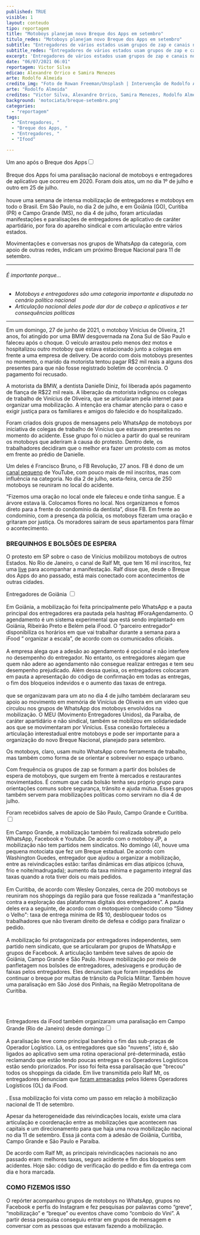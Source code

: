 ```yaml
---
published: TRUE
visible: 1
layout: conteudo
tipo: reportagem
title: "Motoboys planejam novo Breque dos Apps em setembro"
titulo_redes: "Motoboys planejam novo Breque dos Apps em setembro"
subtitle: "Entregadores de vários estados usam grupos de zap e canais no YouTube para articular nova paralisação nacional; mobilização pela morte de Vinícius Oliveira, motoqueiro de 21 anos, fortaleceu a articulação interestadual"
subtitle_redes: "Entregadores de vários estados usam grupos de zap e canais no YouTube para articular nova paralisação nacional; mobilização pela morte de Vinícius Oliveira, motoqueiro de 21 anos, fortaleceu a articulação interestadual"
excerpt: 'Entregadores de vários estados usam grupos de zap e canais no YouTube para articular nova paralisação nacional; mobilização pela morte de Vinícius Oliveira, motoqueiro de 21 anos, fortaleceu a articulação interestadual'
date: "06/07/2021 06:01"
reportagem: Victor Silva
edicao: Alexandre Orrico e Samira Menezes
arte: Rodolfo Almeida
credito_img: "Foto de Rowan Freeman/Unsplash | Intervenção de Rodolfo Almeida"
arte: "Rodolfo Almeida"
creditos: "Victor Silva, Alexandre Orrico, Samira Menezes, Rodolfo Almeida"
background: 'motociata/breque-setembro.png'
categories:
  - "reportagem"
tags:
  - "Entregadores, "
  - "Breque dos Apps, "
  - "Entregadores, "
  - "Ifood"

---
```


Um ano após o Breque dos Apps<input type="checkbox" id="cb1" /><label for="cb1"><sup></sup></label><span><br><br>Breque dos Apps foi uma paralisação nacional de motoboys e entregadores de aplicativo que ocorreu em 2020. Foram dois atos, um no dia 1º de julho e outro em 25 de julho.<br><br></span> houve uma semana de intensa mobilização de entregadores e motoboys em todo o Brasil. Em São Paulo, no dia 2 de julho, e em Goiânia (GO), Curitiba (PR) e Campo Grande (MS), no dia 4 de julho, foram articuladas manifestações e paralisações de entregadores de aplicativo de caráter apartidário, por fora do aparelho sindical e com articulação entre vários estados.

Movimentações e conversas nos grupos de WhatsApp da categoria, com apoio de outras redes, indicam um próximo Breque Nacional para 11 de setembro.

---

###### É importante porque...

- *Motoboys e entregadores são uma categoria importante e disputada no cenário político nacional*
- *Articulação nacional deles pode dar dor de cabeça a aplicativos e ter consequências políticas*

---

Em um domingo, 27 de junho de 2021, o motoboy Vinícius de Oliveira, 21 anos, foi atingido por uma BMW desgovernada na Zona Sul de São Paulo e faleceu após o choque. O veículo arrastou pelo menos dez motos e hospitalizou outro motoboy que estava estacionado junto a colegas em frente a uma empresa de delivery. De acordo com dois motoboys presentes no momento, o marido da motorista tentou pagar R$2 mil reais a alguns dos presentes para que não fosse registrado boletim de ocorrência. O pagamento foi recusado.

A motorista da BMW, a dentista Danielle Diniz, foi liberada após pagamento de fiança de R$22 mil reais. A liberação da motorista  indignou os colegas de trabalho de Vinícius de Oliveira, que se articularam pela internet para organizar uma mobilização. A intenção era chamar atenção para o caso e exigir justiça para os familiares e amigos do falecido e do hospitalizado.

Foram criados dois grupos de mensagens pelo WhatsApp de motoboys por iniciativa de colegas de trabalho de Vinícius que estavam presentes no momento do acidente. Esse grupo foi o núcleo a partir do qual se reuniram os motoboys que aderiram à causa do protesto. Dentro dele, os trabalhadores decidiram que o melhor era fazer um protesto com as motos em frente ao prédio de Danielle.

Um deles é Francisco Bruno, o FB Revolução, 27 anos. FB é dono de um [canal pequeno](https://www.youtube.com/channel/UCQlfE3h_pU_wJ8xcFHcZvoA/videos) de YouTube, com pouco mais de mil inscritos, mas com influência na categoria. No dia 2 de julho, sexta-feira, cerca de 250 motoboys se reuniram no local do acidente.

“Fizemos uma oração no local onde ele faleceu e onde tinha sangue. E a árvore estava lá. Colocamos flores no local. Nos organizamos e fomos direto para a frente do condomínio da dentista”, disse FB. Em frente ao condomínio, com a presença da polícia, os motoboys fizeram uma oração e gritaram por justiça. Os moradores saíram de seus apartamentos para filmar o acontecimento.

### BREQUINHOS E BOLSÕES DE ESPERA

O protesto em SP sobre o caso de Vinícius mobilizou motoboys de outros Estados. No Rio de Janeiro, o canal de Ralf Mt, que tem 16 mil inscritos, fez uma [live](https://www.youtube.com/watch?v=XGFNp1hNBdY) para acompanhar a manifestação. Ralf disse que, desde o Breque dos Apps do ano passado, está mais conectado com acontecimentos de outras cidades.

Entregadores de Goiânia <input type="checkbox" id="cb2" /><label for="cb2"><sup></sup></label><span><br><br>Em Goiânia, a mobilização foi feita principalmente pelo WhatsApp e a pauta principal dos entregadores era pautada pela hashtag #ForaAgendamento. O agendamento é um sistema experimental que está sendo implantado em Goiânia, Ribeirão Preto e Belém pela iFood. O “parceiro entregador” disponibiliza os horários em que vai trabalhar durante a semana para a iFood “ organizar a escala”, de acordo com os comunicados oficiais.<br><br>
A empresa alega que a adesão ao agendamento é opcional e não interfere no desempenho do entregador. No entanto, os entregadores alegam que quem não adere ao agendamento não consegue realizar entregas e tem seu desempenho prejudicado. Além dessa queixa, os entregadores colocaram em pauta a apresentação do código de confirmação em todas as entregas, o fim dos bloqueios indevidos e o aumento das taxas de entrega.
<br><br></span> que se organizavam para um ato no dia 4 de julho também declararam seu apoio ao movimento em memória de Vinícius de Oliveira em um vídeo que circulou nos grupos de WhatsApp dos motoboys envolvidos na mobilização. O MEU (Movimento Entregadores Unidos), da Paraíba, de caráter apartidário e não sindical, também se mobilizou em solidariedade aos que se movimentaram por Vinícius. Essa conexão fortaleceu a articulação interestadual entre motoboys e pode ser importante para a organização do novo Breque Nacional, planejado para setembro.

Os motoboys, claro, usam muito WhatsApp como ferramenta de trabalho, mas também como forma de se orientar e sobreviver no espaço urbano.

Com frequência os grupos de zap se formam a partir dos bolsões de espera de motoboys, que surgem em frente à mercados e restaurantes movimentados. É comum que cada bolsão tenha seu próprio grupo para orientações comuns sobre segurança, trânsito e ajuda mútua. Esses grupos também servem para mobilizações políticas como serviram no dia 4 de julho.

Foram recebidos salves de apoio de São Paulo, Campo Grande e Curitiba.<input type="checkbox" id="cb3" /><label for="cb3"><sup></sup></label><span><br><br>Em Campo Grande, a mobilização também foi realizada sobretudo pelo WhatsApp, Facebook e Youtube. De acordo com o motoboy JP, a mobilização não tem partidos nem sindicatos. No domingo (4), houve uma pequena motociata que fez um Breque estadual. De acordo com Washington Guedes, entregador que ajudou a organizar a mobilização, entre as reivindicações estão: tarifas dinâmicas em dias atípicos (chuva, frio e noite/madrugada); aumento da taxa mínima e pagamento integral das taxas quando a rota tiver dois ou mais pedidos.<br><br>
Em Curitiba, de acordo com Wesley  Gonzales, cerca de 200 motoboys se reuniram nos shoppings da região para que fosse realizada a "manifestação contra a exploração das plataformas digitais dos entregadores”. A pauta deles era a seguinte, de acordo com o motoqueiro conhecido como “Sidney o Velho": taxa de entrega mínima de R$ 10, desbloquear todos os trabalhadores que não tiveram direito de defesa e código para finalizar o pedido.<br><br>
A mobilização foi protagonizada por entregadores independentes, sem partido nem sindicato, que se articularam por grupos de WhatsApp e grupos de Facebook. A articulação também teve salves de apoio de Goiânia, Campo Grande e São Paulo. Houve mobilização por meio de panfletagem nos bolsões de entregadores, adesivagens e produção de faixas pelos entregadores.
Eles denunciam que foram impedidos de continuar o breque por multas de trânsito da Polícia Militar. Também houve uma paralisação em São José dos Pinhais, na Região Metropolitana de Curitiba.<br><br>
<br><br></span>

Entregadores da iFood também organizaram uma paralisação em Campo Grande (Rio de Janeiro) desde domingo<input type="checkbox" id="cb3" /><label for="cb3"><sup></sup></label><span><br><br>A paralisação teve como principal bandeira o fim das sub-praças de Operador Logístico. Lá, os entregadores que são "nuvens", isto é, são ligados ao aplicativo sem uma rotina operacional pré-determinada, estão reclamando que estão tendo poucas entregas e os Operadores Logísticos estão sendo priorizados. Por isso foi feita essa paralisação que "brecou" todos os shoppings da cidade. Em live transmitida pelo Ralf Mt, os entregadores denunciam que <a href="https://www.youtube.com/watch?v=KjZQ4dIv3gA" target="_blank">foram ameaçados</a> pelos líderes Operadores Logísticos (OL) da iFood.
<br><br></span>. Essa mobilização foi vista como um passo em relação à mobilização nacional de 11 de setembro.

Apesar da heterogeneidade das reivindicações locais, existe uma clara articulação e coordenação entre as mobilizações que acontecem nas capitais e um direcionamento para que haja uma nova mobilização nacional no dia 11 de setembro. Essa já conta com a adesão de Goiânia, Curitiba, Campo Grande e São Paulo e Paraíba.

De acordo com Ralf Mt, as principais reivindicações nacionais no ano passado eram: melhores taxas, seguro acidente e fim dos bloqueios sem acidentes. Hoje são: código de verificação do pedido e fim da entrega com dia e hora marcada.


### COMO FIZEMOS ISSO

O repórter acompanhou grupos de motoboys no WhatsApp, grupos no Facebook e perfis do Instagram e fez pesquisas por palavras como “greve”, “mobilização” e “breque” ou eventos chave como “comboio do Vini”. A partir dessa pesquisa conseguiu entrar em grupos de mensagem e conversar com as pessoas que estavam fazendo a mobilização.
